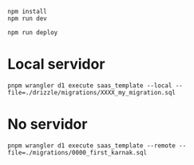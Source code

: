 ```
npm install
npm run dev
```

```
npm run deploy
```

# Local servidor
```
pnpm wrangler d1 execute saas_template --local --file=./drizzle/migrations/XXXX_my_migration.sql
```
# No servidor
```
pnpm wrangler d1 execute saas_template --remote --file=./migrations/0000_first_karnak.sql
```

